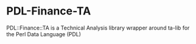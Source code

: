PDL-Finance-TA
==============

PDL::Finance::TA is a Technical Analysis library wrapper around ta-lib for the Perl Data Language (PDL)
